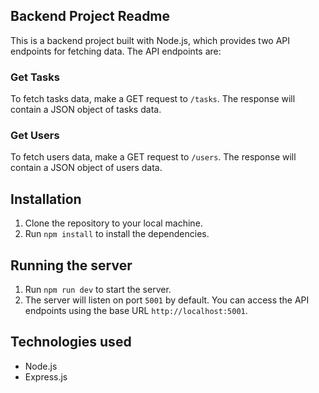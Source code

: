 ## Backend Project Readme

This is a backend project built with Node.js, which provides two API endpoints for fetching data. The API endpoints are:

### Get Tasks
To fetch tasks data, make a GET request to `/tasks`. The response will contain a JSON object of tasks data. 

### Get Users
To fetch users data, make a GET request to `/users`. The response will contain a JSON object of users data.

## Installation
1. Clone the repository to your local machine.
2. Run `npm install` to install the dependencies.

## Running the server
1. Run `npm run dev` to start the server.
2. The server will listen on port `5001` by default. You can access the API endpoints using the base URL `http://localhost:5001`.

## Technologies used
- Node.js
- Express.js

